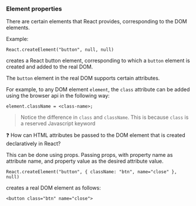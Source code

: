 ### Element properties
There are certain elements that React provides, corresponding to the DOM
elements.

Example:
```
React.createElement("button", null, null)
```
creates a React button element, corresponding to which a `button` element is
created and added to the real DOM.

The `button` element in the real DOM supports certain attributes.

For example, to any DOM element `element`, the `class` attribute can be added
using the browser api in the following way:
```
element.className = <class-name>;
```

> Notice the difference in `class` and `className`. This is because `class` is a reserved Javascript keyword

:question:
How can HTML attributes be passed to the DOM element that is created
declaratively in React?

This can be done using props. Passing props, with property name as attribute
name, and property value as the desired attribute value.

```
React.createElement("button", { className: "btn", name="close" }, null)
```
creates a real DOM element as follows:
```
<button class="btn" name="close">
```
